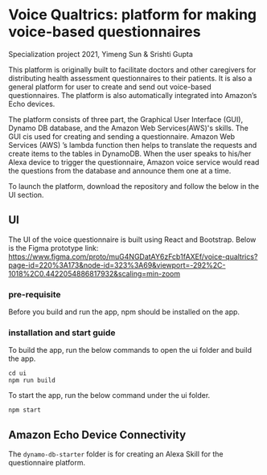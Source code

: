 # Voice Qualtrics: platform for making voice-based questionnaires

Specialization project 2021, Yimeng Sun & Srishti Gupta

This platform is originally built to facilitate doctors and other caregivers for distributing health assessment questionnaires to their patients. It is also a general platform for user to create and send out voice-based questionnaires. The platform is also automatically integrated into Amazon’s Echo devices.  

The platform consists of three part, the Graphical User Interface (GUI), Dynamo DB database, and the Amazon Web Services(AWS)'s skills. The GUI cis used for creating and sending a questionnaire. Amazon Web Services (AWS) ’s lambda function then helps to translate the requests and create items to the tables in DynamoDB. When the user speaks to his/her Alexa device to trigger the questionnaire, Amazon voice service would read the questions from the database and announce them one at a time.  

To launch the platform, download the repository and follow the below in the UI section. 


## UI

The UI of the voice questionnaire is built using React and Bootstrap. 
Below is the Figma prototype link: https://www.figma.com/proto/muG4NGDatAY6zFcb1fAXEf/voice-qualtrics?page-id=220%3A173&node-id=323%3A69&viewport=-292%2C-1018%2C0.4422054886817932&scaling=min-zoom

### pre-requisite

Before you build and run the app, npm should be installed on the app.

### installation and start guide

To build the app, run the below commands to open the ui folder and build the app.  
```
cd ui
npm run build
```
To start the app, run the below command under the ui folder.

```
npm start
```

## Amazon Echo Device Connectivity

The `dynamo-db-starter` folder is for creating an Alexa Skill for the questionnaire platform.
